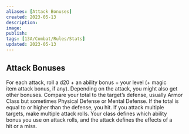 ```yaml
---
aliases: [Attack Bonuses]
created: 2023-05-13
description: 
image: 
publish: 
tags: [13A/Combat/Rules/Stats]
updated: 2023-05-13
---
```


## Attack Bonuses

For each attack, roll a d20 + an ability bonus + your level (+ magic  
item attack bonus, if any). Depending on the attack, you might also get  
other bonuses. Compare your total to the target’s defense, usually Armor  
Class but sometimes Physical Defense or Mental Defense. If the total is  
equal to or higher than the defense, you hit. If you attack multiple  
targets, make multiple attack rolls. Your class defines which ability  
bonus you use on attack rolls, and the attack defines the effects of a  
hit or a miss.